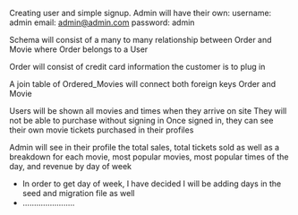 Creating user and simple signup. Admin will have their own:
username: admin
email: admin@admin.com
password: admin

Schema will consist of a many to many relationship between Order and Movie where Order belongs to a User

Order will consist of credit card information the customer is to plug in

A join table of Ordered_Movies will connect both foreign keys
Order and Movie 
  
    
Users will be shown all movies and times when they arrive on site
They will not be able to purchase without signing in
Once signed in, they can see their own movie tickets purchased in their profiles

Admin will see in their profile the total sales, total tickets sold
as well as a breakdown for each movie, most popular movies, most popular times of the day, and revenue by day of week
- In order to get day of week, I have decided I will be adding days in the seed and migration file as well
- .......................